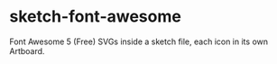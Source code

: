 # sketch-font-awesome
Font Awesome 5 (Free) SVGs inside a sketch file, each icon in its own Artboard.
